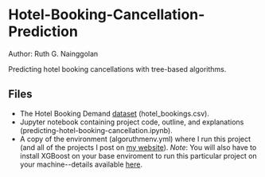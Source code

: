 # Hotel-Booking-Cancellation-Prediction

Author: Ruth G. Nainggolan

Predicting hotel booking cancellations with tree-based algorithms.

Files
-----

* The Hotel Booking Demand [dataset](https://www.kaggle.com/jessemostipak/hotel-booking-demand) (hotel_bookings.csv).
* Jupyter notebook containing project code, outline, and explanations (predicting-hotel-booking-cancellation.ipynb).
* A copy of the environment (algoruthmenv.yml) where I run this project (and all of the projects I post on [my website](https://algoruthm.dev/)). *Note*: You will also have to install XGBoost on your base enviroment to run this particular project on your machine--details available [here](https://xgboost.readthedocs.io/en/latest/python/index.html).
